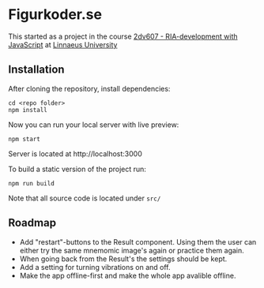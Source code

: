 # Figurkoder.se
This started as a project in the course [2dv607 - RIA-development with JavaScript](https://coursepress.lnu.se/kurs/ria-utveckling-med-javascript/) at [Linnaeus University](https://coursepress.lnu.se/program/webbprogrammerare/)

## Installation
After cloning the repository, install dependencies:
```
cd <repo folder>
npm install
```

Now you can run your local server with live preview:
```
npm start
```
Server is located at http://localhost:3000

To build a static version of the project run:
```
npm run build
```

Note that all source code is located under `src/`

## Roadmap
 - Add "restart"-buttons to the Result component. Using them the user can either try the same mnemomic image's again or practice them again.
 - When going back from the Result's the settings should be kept.
 - Add a setting for turning vibrations on and off.
 - Make the app offline-first and make the whole app avalible offline.
